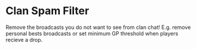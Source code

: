# Clan Spam Filter
Remove the broadcasts you do not want to see from clan chat!
E.g. remove personal bests broadcasts or set minimum GP threshold when players recieve a drop.
